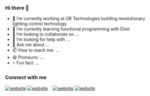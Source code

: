 ### Hi there 👋

- 🔭 I’m currently working at OR Technologies building revolutionary lighting control technology
- 🌱 I’m currently learning functional programming with Elixir
- 👯 I’m looking to collaborate on ...
- 🤔 I’m looking for help with ...
- 💬 Ask me about ...
- 📫 How to reach me: ...
- 😄 Pronouns: ...
- ⚡ Fun fact: ...

### Connect with me

[![website](./img/globe-light.svg)](https://rodmccutcheon.com#gh-light-mode-only)
[![website](./img/globe-dark.svg)](https://rodmccutcheon.com#gh-dark-mode-only)
&nbsp;&nbsp;
[![website](./img/linkedin-light.svg)](https://linkedin.com/in/rodmccutcheon#gh-light-mode-only)
[![website](./img/linkedin-dark.svg)](https://linkedin.com/in/rodmccutcheon#gh-dark-mode-only)
